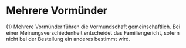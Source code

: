 # Mehrere Vormünder

(1) Mehrere Vormünder führen die Vormundschaft gemeinschaftlich. Bei einer Meinungsverschiedenheit entscheidet das Familiengericht, sofern nicht bei der Bestellung ein anderes bestimmt wird.